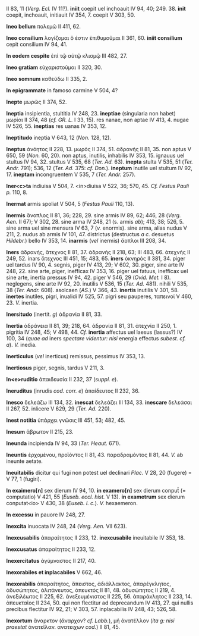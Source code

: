 II 83, 11 (*Verg. Ecl.* IV 11?). **iniit** coepit uel inchoauit IV 94,
40; 249. 38. **init** coepit, inchoauit, initiauit IV 354, 7. coepit V
303, 50.

**Ineo bellum** πολεμῶ II 411, 62.

**Ineo consilium** λογίζομαι ὅ ἐστιν ἐπιθυμοῦμαι II 361, 60. **iniit
consilium** cepit consilium IV 94, 41.

**In eodem cespite** ἐπὶ τῷ αὐτῷ κλισμῷ III 482, 27.

**Ineo gratiam** εὐχαριστοῦμαι II 320, 30.

**Ineo somnum** καθεύδω II 335, 2.

**In epigrammate** in famoso carmine V 504, 4?

**Inepte** μωρῶς II 374, 52.

**Ineptia** insipientia, stultitia IV 248, 23. **ineptiae** (singularia
non habet) μωρίαι II 374, 48 (*cf. GR. L.* I 33, 15). res nanae, non
aptae IV 413, 4. nugae IV 526, 55. **ineptias** res uanas IV 353, 12.

**Ineptitudo** ineptia V 643, 12 (*Non.* 128, 12).

**Ineptus** ἀνόητος II 228, 13. μωρός II 374, 51. ἀδρανής II 81, 35. non
aptus V 650, 59 (*Non.* 60, 20). non aptus, inutilis, inhabilis IV 353,
15. ignauus uel stultus IV 94, 32. stultus V 535, 68 (*Ter. Ad.* 63).
**inepta** stulta V 535, 51 (*Ter. Andr.* 791); 536, 12 (*Ter. Ad.*
375: *cf. Don.*). **ineptum** inutile uel stultum IV 92, 17. **ineptam**
incongruentem V 535, 7 (*Ter. Andr.* 257).

**Iner\<c\>ta** indiuisa V 504, 7. \<in\>diuisa V 522, 36; 570, 45. *Cf.
Festus Pauli p.* 110, 8.

**Inermat** armis spoliat V 504, 5 (*Festus Pauli* 110, 13).

**Inermis** ἄνοπλος II 81, 36; 228, 29. sine armis IV 89, 62; 446, 28
(*Verg. Aen.* II 67); V 302, 28. sine arma IV 248, 21 (s. armis *ab*);
413, 38; 526, 5. sine arma uel sine mensura IV 63, 7 (*v.* enormis).
sine arma, alias nudus V 211, 2. nudus ab armis IV 101, 47. districtus
(destructus *a c.* desuetus *Hildebr.*) bello IV 353, 14. **inarmis**
(*vel* inermis) ἄοπλοι III 208, 34.

**Iners** ἀδρανής, ἄτεχνος II 81, 37. ἀδρανής II 218, 63; III 483, 66.
ἀτεχνής II 249, 52. inars ἄτεχνος III 451, 15; 483, 65. **iners**
ὀκνηρός II 381, 34. piger uel tardus IV 90, 4. segnis, piger IV 413, 29;
V 602, 30. piger, sine arte IV 248, 22. sine arte, piger, inefficax IV
353, 16. piger uel fatuus, inefficax uel sine arte, inertia pressus IV
94, 42. piger V 546, 29 (*Ovid. Met.* I 8). neglegens, sine arte IV 92,
20. inutilis V 536, 15 (*Ter. Ad.* 481). nihili V 535, 38 (*Ter.*
*Andr.* 608). asolcaen (*AS.*) V 366, 43. **inertis** inutilis V 301,
58. **inertes** inutiles, pigri, inualidi IV 525, 57. pigri seu
pauperes, ταπεινοί V 460, 23. *V.* inertia.

**Inersitudo** (inertit. *g*) ἀδρανία II 81, 33.

**Inertia** ἀδράνεια II 81, 39; 218, 64. ἀδρανία II 81, 31. ἀτεχνία II
250, 1. pigritia IV 248, 45; V 498, 44. *Cf.* **inertia** affectus uel
laesus (lassus?) IV 100, 34 (*quae ad* iners *spectare videntur: nisi*
energia effectus *subest. cf. a*). *V.* inedia.

**Inerticulus** (*vel* inerticus) remissus, pessimus IV 353, 13.

**Inertiosus** piger, segnis, tardus V 211, 3.

**In\<e\>ruditio** ἀπαιδευσία II 232, 37 (*suppl. e*).

**Ineruditus** (inrudis *cod. corr. e*) ἀπαίδευτος II 232, 36.

**Inesco** δελεάζω III 134, 32. **inescat** δελεάζει III 134, 33.
**inescare** δελεάσαι II 267, 52. inlicere V 629, 29 (*Ter. Ad.* 220).

**Inest notitia** ὑπάρχει γνῶσις III 451, 53; 482, 45.

**Inesum** ἄβρωτον II 215, 23.

**Ineunda** incipienda IV 94, 33 (*Ter. Heaut.* 671).

**Ineuntis** ἐρχομένου, προϊόντος II 81, 43. παραδραμόντος II 81, 44.
*V.* ab ineunte aetate.

**Ineuitabilis** dicitur qui fugi non potest uel declinari *Plac.* V 28,
20 (fugere) = V 77, 1 (fugiri).

**In exaimero[n]** sex dierum IV 94, 10. **in examero[n]** sex
dierum conput̄ (= computatio) V 421, 55 (*Euseb. eccl. hist.* V 13). **in
exametrum** sex dierum conputat\<io\> V 430, 38 (*Euseb. l. c.*). *V.*
hexaemeron.

**In excessu** in pauore IV 248, 27.

**Inexcita** inuocata IV 248, 24 (*Verg. Aen.* VII 623).

**Inexcusabilis** ἀπαραίτητος II 233, 12. **inexcusabile** ineuitabile
IV 353, 18.

**Inexcusatus** ἀπαραίτητος II 233, 12.

**Inexercitatus** ἀγύμναστος II 217, 40.

**Inexorabiles et inplacabiles** V 662, 46.

**Inexorabilis** ἀπαραίτητος, ἄπειστος, ἀδιάλλακτος, ἀπαρέγκλητος,
ἀδυσώπητος, ἀλιτάνευτος, ἀπευκτός II 81, 48. ἀδυσώπητος II 219, 4.
ἀνεξιλέωτος II 225, 62. ἀνεξευμένιστος II 225, 56. ἀπαράκλητος II 233,
14. ἀπευκταῖος II 234, 50. qui non flectitur ad deprecandum IV 413, 27.
qui nullis precibus flectitur IV 92, 21; V 303, 57. inplacabilis IV 248,
43; 526, 58.

**Inexortum** ἄναρκτον (ἄναρχον? *cf. Labb.*), μή ἀνατέλλον (*ita g:
nisi praestat* ἀνατεῖλαν. ανατειχων *cod.*) II 81, 45.
